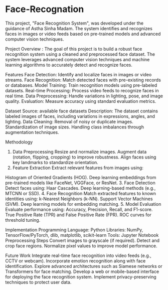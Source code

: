 # Face-Recognation
This project, "Face Recognition System", was developed under the guidance of Astha Sinha Madam. The system identifies and recognizes faces in images or video feeds based on pre-trained models and advanced computer vision techniques.

Project Overview :
The goal of this project is to build a robust face recognition system using a cleaned and preprocessed face dataset. The system leverages advanced computer vision techniques and machine learning algorithms to accurately detect and recognize faces.

Features
Face Detection: Identify and localize faces in images or video streams.
Face Recognition: Match detected faces with pre-existing records or databases.
Model Training: Train recognition models using pre-labeled datasets.
Real-time Processing: Process video feeds to recognize faces in real time.
Data Preprocessing: Handle variations in lighting, pose, and image quality.
Evaluation: Measure accuracy using standard evaluation metrics.

Dataset
Source:  available face datasets 
Description: The dataset contains labeled images of faces, including variations in expressions, angles, and lighting.
Data Cleaning:
Removal of noisy or duplicate images.
Standardization of image sizes.
Handling class imbalances through augmentation techniques.

Methodology
1. Data Preprocessing
Resize and normalize images.
Augment data (rotation, flipping, cropping) to improve robustness.
Align faces using key landmarks to standardize orientation.
2. Feature Extraction
Extract relevant features from images using:

Histogram of Oriented Gradients (HOG).
Deep learning embeddings from pre-trained models like FaceNet, VGGFace, or ResNet.
3. Face Detection
Detect faces using:
Haar Cascades.
Deep learning-based methods (e.g., MTCNN or SSD).
4. Face Recognition
Match extracted features to known identities using:
k-Nearest Neighbors (k-NN).
Support Vector Machines (SVM).
Deep learning models for embedding matching.
5. Model Evaluation
Evaluate performance using:
Accuracy, Precision, Recall, and F1-score.
True Positive Rate (TPR) and False Positive Rate (FPR).
ROC curves for threshold tuning.

Implementation
Programming Language: Python
Libraries: NumPy, TensorFlow/PyTorch, dlib, matplotlib, scikit-learn
Tools: Jupyter Notebook
Preprocessing Steps
Convert images to grayscale (if required).
Detect and crop face regions.
Normalize pixel values to improve model performance.

Future Work
Integrate real-time face recognition into video feeds (e.g., CCTV or webcam).
Incorporate emotion recognition along with face identification.
Explore advanced architectures such as Siamese networks or Transformers for face matching.
Develop a web or mobile-based interface for deploying the face recognition system.
Implement privacy-preserving techniques to protect user data.

